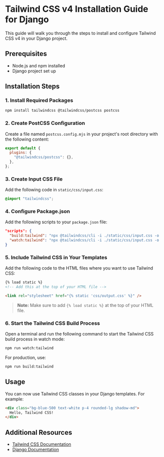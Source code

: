# Tailwind CSS v4 Installation Guide for Django

This guide will walk you through the steps to install and configure Tailwind CSS v4 in your Django project.

## Prerequisites

- Node.js and npm installed
- Django project set up

## Installation Steps

### 1. Install Required Packages

```bash
npm install tailwindcss @tailwindcss/postcss postcss
```

### 2. Create PostCSS Configuration

Create a file named `postcss.config.mjs` in your project's root directory with the following content:

```javascript
export default {
  plugins: {
    "@tailwindcss/postcss": {},
  },
};
```

### 3. Create Input CSS File

Add the following code in `static/css/input.css`:

```css
@import "tailwindcss";
```

### 4. Configure Package.json

Add the following scripts to your `package.json` file:

```json
"scripts": {
  "build:tailwind": "npx @tailwindcss/cli -i ./static/css/input.css -o ./static/css/output.css --minify",
  "watch:tailwind": "npx @tailwindcss/cli -i ./static/css/input.css -o ./static/css/output.css --watch"
}
```

### 5. Include Tailwind CSS in Your Templates

Add the following code to the HTML files where you want to use Tailwind CSS:

```html
{% load static %}
<!-- Add this at the top of your HTML file -->

<link rel="stylesheet" href="{% static 'css/output.css' %}" />
```

> **Note:** Make sure to add `{% load static %}` at the top of your HTML file.

### 6. Start the Tailwind CSS Build Process

Open a terminal and run the following command to start the Tailwind CSS build process in watch mode:

```bash
npm run watch:tailwind
```

For production, use:

```bash
npm run build:tailwind
```

## Usage

You can now use Tailwind CSS classes in your Django templates. For example:

```html
<div class="bg-blue-500 text-white p-4 rounded-lg shadow-md">
  Hello, Tailwind CSS!
</div>
```

## Additional Resources

- [Tailwind CSS Documentation](https://tailwindcss.com/docs)
- [Django Documentation](https://docs.djangoproject.com/)
